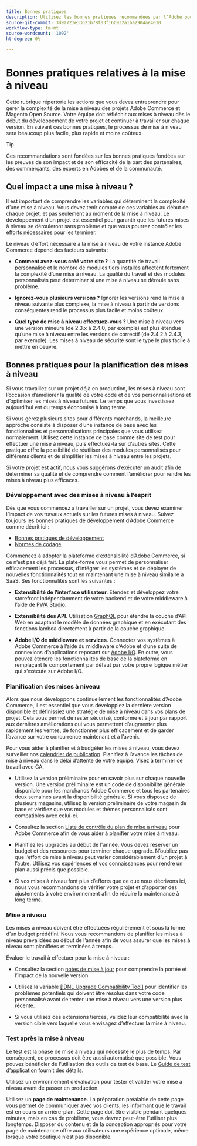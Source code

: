 ```yaml
---
title: Bonnes pratiques
description: Utilisez les bonnes pratiques recommandées par l’Adobe pour gérer le processus de mise à niveau de vos projets Adobe Commerce et Magento Open Source.
source-git-commit: 3d9a721e33621b78f03f16b932a1ba2904ae4010
workflow-type: tm+mt
source-wordcount: '1092'
ht-degree: 0%

---
```



# Bonnes pratiques relatives à la mise à niveau

Cette rubrique répertorie les actions que vous devez entreprendre pour gérer la complexité de la mise à niveau des projets Adobe Commerce et Magento Open Source. Votre équipe doit réfléchir aux mises à niveau dès le début du développement de votre projet et continuer à travailler sur chaque version. En suivant ces bonnes pratiques, le processus de mise à niveau sera beaucoup plus facile, plus rapide et moins coûteux.

>[!TIP]
>
>Ces recommandations sont fondées sur les bonnes pratiques fondées sur les preuves de son impact et de son efficacité de la part des partenaires, des commerçants, des experts en Adobes et de la communauté.

## Quel impact a une mise à niveau ?

Il est important de comprendre les variables qui déterminent la complexité d’une mise à niveau. Vous devez tenir compte de ces variables au début de chaque projet, et pas seulement au moment de la mise à niveau. Le développement d’un projet est essentiel pour garantir que les futures mises à niveau se dérouleront sans problème et que vous pourrez contrôler les efforts nécessaires pour les terminer.

Le niveau d’effort nécessaire à la mise à niveau de votre instance Adobe Commerce dépend des facteurs suivants :

- **Comment avez-vous créé votre site ?** La quantité de travail personnalisé et le nombre de modules tiers installés affectent fortement la complexité d’une mise à niveau. La qualité du travail et des modules personnalisés peut déterminer si une mise à niveau se déroule sans problème.

- **Ignorez-vous plusieurs versions ?** Ignorer les versions rend la mise à niveau suivante plus complexe, la mise à niveau à partir de versions conséquentes rend le processus plus facile et moins coûteux.

- **Quel type de mise à niveau effectuez-vous ?** Une mise à niveau vers une version mineure (de 2.3.x à 2.4.0, par exemple) est plus étendue qu’une mise à niveau entre les versions de correctif (de 2.4.2 à 2.4.3, par exemple). Les mises à niveau de sécurité sont le type le plus facile à mettre en oeuvre.

## Bonnes pratiques pour la planification des mises à niveau

Si vous travaillez sur un projet déjà en production, les mises à niveau sont l’occasion d’améliorer la qualité de votre code et de vos personnalisations et d’optimiser les mises à niveau futures. Le temps que vous investissez aujourd&#39;hui est du temps économisé à long terme.

Si vous gérez plusieurs sites pour différents marchands, la meilleure approche consiste à disposer d’une instance de base avec les fonctionnalités et personnalisations principales que vous utilisez normalement. Utilisez cette instance de base comme site de test pour effectuer une mise à niveau, puis effectuez-la sur d’autres sites. Cette pratique offre la possibilité de réutiliser des modules personnalisés pour différents clients et de simplifier les mises à niveau entre les projets.

Si votre projet est actif, nous vous suggérons d’exécuter un audit afin de déterminer sa qualité et de comprendre comment l’améliorer pour rendre les mises à niveau plus efficaces.

### Développement avec des mises à niveau à l’esprit

Dès que vous commencez à travailler sur un projet, vous devez examiner l’impact de vos travaux actuels sur les futures mises à niveau. Suivez toujours les bonnes pratiques de développement d’Adobe Commerce comme décrit ici :

- [Bonnes pratiques de développement](https://devdocs.magento.com/guides/v2.4/ext-best-practices/bk-ext-best-practices.html)
- [Normes de codage](https://devdocs.magento.com/guides/v2.4/coding-standards/bk-coding-standards.html)

Commencez à adopter la plateforme d’extensibilité d’Adobe Commerce, si ce n’est pas déjà fait. La plate-forme vous permet de personnaliser efficacement les processus, d’intégrer les systèmes et de déployer de nouvelles fonctionnalités tout en maintenant une mise à niveau similaire à SaaS. Ses fonctionnalités sont les suivantes :

- **Extensibilité de l’interface utilisateur**. Étendez et développez votre storefront indépendamment de votre backend et de votre middleware à l’aide de [PWA Studio](https://developer.adobe.com/commerce/pwa-studio/).

- **Extensibilité des API**. Utilisation [GraphQL](https://devdocs.magento.com/guides/v2.4/graphql/index.html) pour étendre la couche d’API Web en adaptant le modèle de données graphique et en exécutant des fonctions lambda directement à partir de la couche graphique.

- **Adobe I/O de middleware et services**. Connectez vos systèmes à Adobe Commerce à l’aide du middleware d’Adobe et d’une suite de connexions d’applications reposant sur [Adobe I/O](https://www.adobe.io/). En outre, vous pouvez étendre les fonctionnalités de base de la plateforme en remplaçant le comportement par défaut par votre propre logique métier qui s’exécute sur Adobe I/O.

### Planification des mises à niveau

Alors que nous développons continuellement les fonctionnalités d’Adobe Commerce, il est essentiel que vous développiez la dernière version disponible et définissiez une stratégie de mise à niveau dans vos plans de projet. Cela vous permet de rester sécurisé, conforme et à jour par rapport aux dernières améliorations qui vous permettent d’augmenter plus rapidement les ventes, de fonctionner plus efficacement et de garder l’avance sur votre concurrence maintenant et à l’avenir.

Pour vous aider à planifier et à budgéter les mises à niveau, vous devez surveiller nos [calendrier de publication](https://devdocs.magento.com/release). Planifiez à l’avance les tâches de mise à niveau dans le délai d’attente de votre équipe. Visez à terminer ce travail avec GA.

- Utilisez la version préliminaire pour en savoir plus sur chaque nouvelle version. Une version préliminaire est un code de disponibilité générale disponible pour les marchands Adobe Commerce et tous les partenaires deux semaines avant la disponibilité générale. Si vous disposez de plusieurs magasins, utilisez la version préliminaire de votre magasin de base et vérifiez que vos modules et thèmes personnalisés sont compatibles avec celui-ci.

- Consultez la section [Liste de contrôle du plan de mise à niveau](https://support.magento.com/hc/en-us/articles/360057968951) pour Adobe Commerce afin de vous aider à planifier votre mise à niveau.

- Planifiez les upgrades au début de l&#39;année. Vous devez réserver un budget et des ressources pour terminer chaque upgrade. N’oubliez pas que l’effort de mise à niveau peut varier considérablement d’un projet à l’autre. Utilisez vos expériences et vos connaissances pour rendre un plan aussi précis que possible.

- Si vos mises à niveau font plus d’efforts que ce que nous décrivons ici, nous vous recommandons de vérifier votre projet et d’apporter des ajustements à votre environnement afin de réduire la maintenance à long terme.

### Mise à niveau

Les mises à niveau doivent être effectuées régulièrement et sous la forme d’un budget prédéfini. Nous vous recommandons de planifier les mises à niveau prévalidées au début de l’année afin de vous assurer que les mises à niveau sont planifiées et terminées à temps.

Évaluer le travail à effectuer pour la mise à niveau :

- Consultez la section [notes de mise à jour](https://devdocs.magento.com/guides/v2.4/release-notes/bk-release-notes.html) pour comprendre la portée et l’impact de la nouvelle version.

- Utilisez la variable [[!DNL Upgrade Compatibility Tool]](../upgrade-compatibility-tool/overview.md) pour identifier les problèmes potentiels qui doivent être résolus dans votre code personnalisé avant de tenter une mise à niveau vers une version plus récente.

- Si vous utilisez des extensions tierces, validez leur compatibilité avec la version cible vers laquelle vous envisagez d’effectuer la mise à niveau.

### Test après la mise à niveau

Le test est la phase de mise à niveau qui nécessite le plus de temps. Par conséquent, ce processus doit être aussi automatisé que possible. Vous pouvez bénéficier de l’utilisation des outils de test de base. Le [Guide de test d’application](https://devdocs.magento.com/guides/v2.4/test/testing.html) fournit des détails.

Utilisez un environnement d’évaluation pour tester et valider votre mise à niveau avant de passer en production.

Utilisez un **page de maintenance**. La préparation préalable de cette page vous permet de communiquer avec vos clients, les informant que le travail est en cours en arrière-plan. Cette page doit être visible pendant quelques minutes, mais en cas de problème, vous devrez peut-être l’utiliser plus longtemps. Disposer du contenu et de la conception appropriés pour votre page de maintenance offre aux utilisateurs une expérience optimale, même lorsque votre boutique n’est pas disponible.
